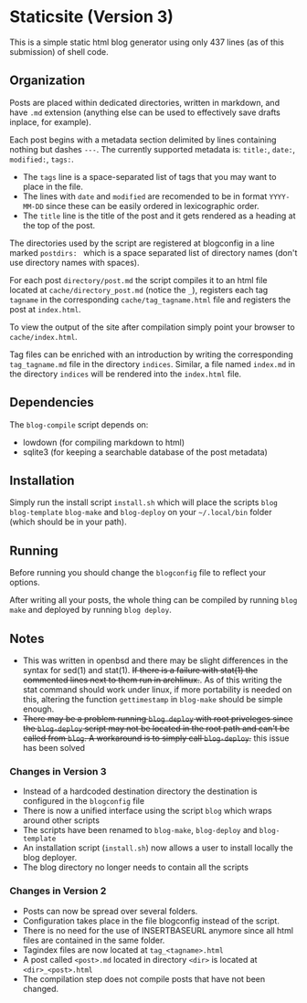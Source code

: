 # Staticsite (Version 3)

This is a simple static html blog generator using only 437 lines (as of this submission) of shell code.

## Organization

Posts are placed within dedicated directories, written in markdown, and have `.md` extension (anything else can be used to effectively save drafts inplace, for example).

Each post begins with a metadata section delimited by lines containing nothing but dashes `---`.
The currently supported metadata is: `title:`, `date:`, `modified:`, `tags:`.

- The `tags` line is a space-separated list of tags that you may want to place in the file.
- The lines with `date` and `modified` are recomended to be in format `YYYY-MM-DD` since these can be easily ordered in lexicographic order.
- The `title` line is the title of the post and it gets rendered as a heading at the top of the post.

The directories used by the script are registered at blogconfig in a line marked `postdirs: ` which is a space separated list of directory names (don't use directory names with spaces).

For each post `directory/post.md` the script compiles it to an html file located at `cache/directory_post.md` (notice the `_`), registers each tag `tagname` in the corresponding `cache/tag_tagname.html` file and registers the post at `index.html`.

To view the output of the site after compilation simply point your browser to `cache/index.html`.

Tag files can be enriched with an introduction by writing the corresponding `tag_tagname.md` file in the directory `indices`. Similar, a file named `index.md` in the directory `indices` will be rendered into the `index.html` file.

## Dependencies

The `blog-compile` script depends on:
- lowdown (for compiling markdown to html)
- sqlite3 (for keeping a searchable database of the post metadata)

## Installation

Simply run the install script `install.sh` which will place the scripts `blog` `blog-template` `blog-make` and `blog-deploy` on your `~/.local/bin` folder (which should be in your path).

## Running

Before running you should change the `blogconfig` file to reflect your options.

After writing all your posts, the whole thing can be compiled by running `blog make` and deployed by running `blog deploy`.

## Notes

- This was written in openbsd and there may be slight differences in the syntax for sed(1) and stat(1). ~~If there is a failure with stat(1) the commented lines next to them run in archlinux.~~. As of this writing the stat command should work under linux, if more portability is needed on this, altering the function `gettimestamp` in `blog-make` should be simple enough.
- ~~There may be a problem running `blog deploy` with root priveleges since the `blog-deploy` script may not be located in the root path and can't be called from `blog`. A workaround is to simply call `blog-deploy`.~~ this issue has been solved

### Changes in Version 3

- Instead of a hardcoded destination directory the destination is configured in the `blogconfig` file
- There is now a unified interface using the script `blog` which wraps around other scripts 
- The scripts have been renamed to `blog-make`, `blog-deploy` and `blog-template`
- An installation script (`install.sh`) now allows a user to install locally the blog deployer.
- The blog directory no longer needs to contain all the scripts

### Changes in Version 2

- Posts can now be spread over several folders.
- Configuration takes place in the file blogconfig instead of the script.
- There is no need for the use of INSERTBASEURL anymore since all html files are contained in the same folder.
- Tagindex files are now located at `tag_<tagname>.html`
- A post called `<post>.md` located in directory `<dir>` is located at `<dir>_<post>.html`
- The compilation step does not compile posts that have not been changed.
